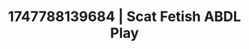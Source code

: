 ---
categories:
- Passionate kisses
- Ass worship
- Retro fantasy play
- Softcore vibes
- Tattooed beauties
image: /assets/images/1747788139684.jpg
layout: post
seo:
  description: Featured content with artistic ABDL Play, Scat Fetish. HD images available.
  keywords: ABDL Play, Scat Fetish
  og_image: /assets/images/1747788139684.jpg
  schema_type: VisualArtwork
tags:
- '#1747788139684'
- Scat Fetish
- ABDL Play
title: 1747788139684 | Scat Fetish ABDL Play
---